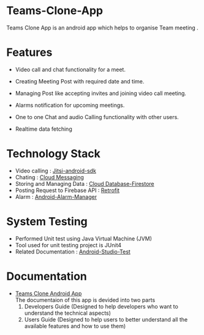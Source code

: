 # Teams-Clone-App
Teams Clone App 
is an android  app  which helps to organise Team meeting .

# Features

* Video call and chat functionality for a meet.

* Creating Meeting Post with required date and time.

* Managing Post like accepting invites and joining video call meeting.

* Alarms notification for upcoming meetings.

* One to one Chat and audio Calling functionality with other users.

* Realtime data fetching 


# Technology Stack

*  Video calling : [Jitsi-android-sdk](https://jitsi.github.io/handbook/docs/dev-guide/dev-guide-android-sdk)
*  Chating : [Cloud Messaging](https://firebase.google.com/docs/cloud-messaging)
*  Storing and Managing Data : [Cloud Database-Firestore](https://firebase.google.com/docs/firestore)
*  Posting Request to Firebase API : [Retrofit](https://square.github.io/retrofit/)
*  Alarm : [Android-Alarm-Manager](https://developer.android.com/reference/android/app/AlarmManager)

# System Testing 
* Performed Unit test using Java Virtual Machine (JVM) 
* Tool used for unit testing project is JUnit4
* Related Documentation : [Android-Studio-Test](https://developer.android.com/studio/test)

# Documentation 
* [Teams Clone Android App](https://developer.android.com/studio/test)  
 The documentaion of this app is devided into two parts    
  1) Developers Guide (Designed to help developers who want to understand the technical aspects)  
  2) Users Guide (Designed to help users to better understand all the available features and how to use them)


